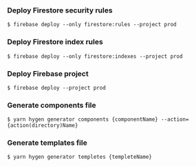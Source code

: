 ### Deploy Firestore security rules
```
$ firebase deploy --only firestore:rules --project prod
```

### Deploy Firestore index rules
```
$ firebase deploy --only firestore:indexes --project prod
```

### Deploy Firebase project
```
$ firebase deploy --project prod
```

### Generate components file
```
$ yarn hygen generator components {componentName} --action={action(directory)Name}
```

### Generate templates file
```
$ yarn hygen generator templetes {templeteName}
```
